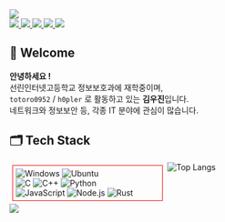 <img src="https://capsule-render.vercel.app/api?type=waving&color=0:4D55FF,49:E6B0FF,100:FFB8FF&height=250&section=header&text=👻Woojin%20Kim👻&fontSize=80&fontColor=FFF4FF&fontAlignY=40&animation=twinkling&desc=h0pler&descAlign=72"/>

<div>
    <a href="https://github.com/h0pler">    
    <img src="https://img.shields.io/badge/Github-5F5F5F?style=flat-square&logo=Github&logoColor=white"/>
    </a>
    <a href="https://h0pler.tistory.com">
        <img src="https://img.shields.io/badge/Tistory-EB531F?style=flat-square&logo=Tistory&logoColor=white"/>
    </a>
    <a href="https://www.instagram.com/dword_ptr_ds">
        <img src="https://img.shields.io/badge/Instagram-E4405F?style=flat-square&logo=Instagram&logoColor=white"/>
    </a>
    <a href="https://t.me/kwj0952">
        <img src="https://img.shields.io/badge/Telegram-26A5E4?style=flat-square&logo=Telegram&logoColor=white"/>
    </a>
    <a href="mailto:kimwoojinside2+github@gmail.com">
        <img src="https://img.shields.io/badge/Gmail-EA4335?style=flat-square&logo=Gmail&logoColor=white"/>
    </a>
</div>

## 👋 Welcome
**안녕하세요 !** <br>
선린인터넷고등학교 정보보호과에 재학중이며, <br>
`totoro0952` / `h0pler` 로 활동하고 있는 **김우진**입니다. <br>
네트워크와 정보보안 등, 각종 IT 분야에 관심이 많습니다. <br>

## 🗂️ Tech Stack
<div align="center" style="display: flex;">
    <div align="left" style="display: inline-block; width: 50%; height: fit-content; margin: 5px; padding: 5px; border: 1px solid red">
        <img src="https://img.shields.io/badge/Windows-0078D6?style=for-the-badge&logo=windows&logoColor=white" alt="Windows">
        <img src="https://img.shields.io/badge/Ubuntu-E95420?style=for-the-badge&logo=ubuntu&logoColor=white" alt="Ubuntu">
        <br>
        <img src="https://img.shields.io/badge/C-00599C?style=for-the-badge&logo=c&logoColor=white" alt="C">
        <img src="https://img.shields.io/badge/C%2B%2B-00599C?style=for-the-badge&logo=c%2B%2B&logoColor=white" alt="C++">
        <img src="https://img.shields.io/badge/Python-3776AB?style=for-the-badge&logo=python&logoColor=white" alt="Python">
        <br>
        <img src="https://img.shields.io/badge/JavaScript-F7DF1E?style=for-the-badge&logo=JavaScript&logoColor=white" alt="JavaScript">
        <img src="https://img.shields.io/badge/Node.js-43853D?style=for-the-badge&logo=node.js&logoColor=white" alt="Node.js">
        <img src="https://img.shields.io/badge/Rust-000000?style=for-the-badge&logo=rust&logoColor=white" alt="Rust">
    </div>
    <a href="https://github.com/anuraghazra/github-readme-stats">
        <img align="right" src="https://github-readme-stats.vercel.app/api/top-langs/?username=h0pler" alt="Top Langs">
    </a>
</div>

<img src="https://capsule-render.vercel.app/api?type=waving&color=0:4D55FF,49:E6B0FF,100:FFB8FF&eight=100&section=footer&desc=😁&descAlign=2&descAlignY=86&animation=blinking"/>